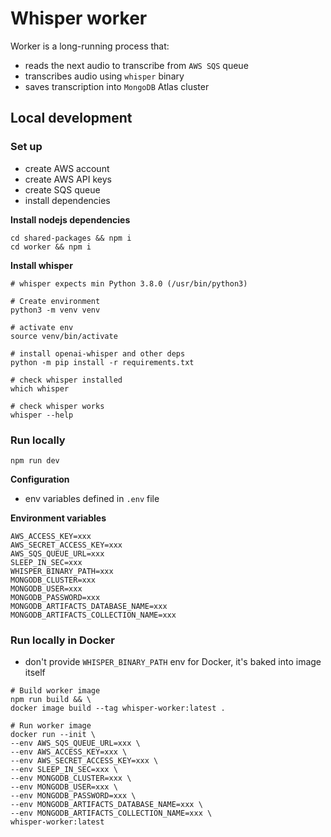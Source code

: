 # Whisper worker

Worker is a long-running process that:
- reads the next audio to transcribe from `AWS SQS` queue
- transcribes audio using `whisper` binary
- saves transcription into `MongoDB` Atlas cluster


## Local development


### Set up
- create AWS account
- create AWS API keys
- create SQS queue
- install dependencies

**Install nodejs dependencies**
```shell
cd shared-packages && npm i
cd worker && npm i
```

**Install whisper**
```shell
# whisper expects min Python 3.8.0 (/usr/bin/python3)

# Create environment
python3 -m venv venv

# activate env
source venv/bin/activate

# install openai-whisper and other deps
python -m pip install -r requirements.txt

# check whisper installed
which whisper

# check whisper works
whisper --help
```


### Run locally
```shell
npm run dev
```

**Configuration**
- env variables defined in `.env` file

**Environment variables**
```shell
AWS_ACCESS_KEY=xxx
AWS_SECRET_ACCESS_KEY=xxx
AWS_SQS_QUEUE_URL=xxx
SLEEP_IN_SEC=xxx
WHISPER_BINARY_PATH=xxx
MONGODB_CLUSTER=xxx
MONGODB_USER=xxx
MONGODB_PASSWORD=xxx
MONGODB_ARTIFACTS_DATABASE_NAME=xxx
MONGODB_ARTIFACTS_COLLECTION_NAME=xxx
```

### Run locally in Docker
- don't provide `WHISPER_BINARY_PATH` env for Docker, it's baked into image itself

```shell
# Build worker image
npm run build && \
docker image build --tag whisper-worker:latest .

# Run worker image
docker run --init \
--env AWS_SQS_QUEUE_URL=xxx \
--env AWS_ACCESS_KEY=xxx \
--env AWS_SECRET_ACCESS_KEY=xxx \
--env SLEEP_IN_SEC=xxx \
--env MONGODB_CLUSTER=xxx \
--env MONGODB_USER=xxx \
--env MONGODB_PASSWORD=xxx \
--env MONGODB_ARTIFACTS_DATABASE_NAME=xxx \
--env MONGODB_ARTIFACTS_COLLECTION_NAME=xxx \
whisper-worker:latest
```
